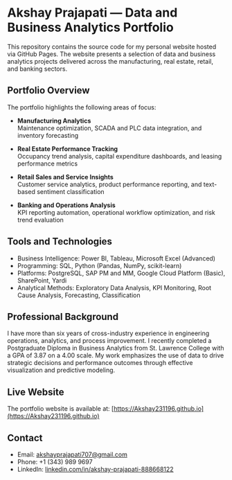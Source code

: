 # Akshay Prajapati — Data and Business Analytics Portfolio

This repository contains the source code for my personal website hosted via GitHub Pages. The website presents a selection of data and business analytics projects delivered across the manufacturing, real estate, retail, and banking sectors.

## Portfolio Overview

The portfolio highlights the following areas of focus:

- **Manufacturing Analytics**  
  Maintenance optimization, SCADA and PLC data integration, and inventory forecasting

- **Real Estate Performance Tracking**  
  Occupancy trend analysis, capital expenditure dashboards, and leasing performance metrics

- **Retail Sales and Service Insights**  
  Customer service analytics, product performance reporting, and text-based sentiment classification

- **Banking and Operations Analysis**  
  KPI reporting automation, operational workflow optimization, and risk trend evaluation

## Tools and Technologies

- Business Intelligence: Power BI, Tableau, Microsoft Excel (Advanced)
- Programming: SQL, Python (Pandas, NumPy, scikit-learn)
- Platforms: PostgreSQL, SAP PM and MM, Google Cloud Platform (Basic), SharePoint, Yardi
- Analytical Methods: Exploratory Data Analysis, KPI Monitoring, Root Cause Analysis, Forecasting, Classification

## Professional Background

I have more than six years of cross-industry experience in engineering operations, analytics, and process improvement. I recently completed a Postgraduate Diploma in Business Analytics from St. Lawrence College with a GPA of 3.87 on a 4.00 scale. My work emphasizes the use of data to drive strategic decisions and performance outcomes through effective visualization and predictive modeling.

## Live Website

The portfolio website is available at: [https://Akshay231196.github.io](https://Akshay231196.github.io)

## Contact

- Email: akshayprajapati707@gmail.com  
- Phone: +1 (343) 989 9697  
- LinkedIn: [linkedin.com/in/akshay-prajapati-888668122](https://www.linkedin.com/in/akshay-prajapati-888668122/)

